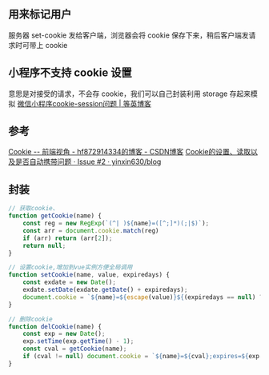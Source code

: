 ## 用来标记用户
服务器 set-cookie 发给客户端，浏览器会将 cookie 保存下来，稍后客户端发请求时可带上 cookie

## 小程序不支持 cookie 设置
意思是对接受的请求，不会存 cookie，我们可以自己封装利用 storage 存起来模拟
[微信小程序cookie-session问题 | 等英博客](https://www.waitig.com/%25E5%25BE%25AE%25E4%25BF%25A1%25E5%25B0%258F%25E7%25A8%258B%25E5%25BA%258Fcookie-session%25E9%2597%25AE%25E9%25A2%2598.html)

## 参考
[Cookie -- 前端视角 - hf872914334的博客 - CSDN博客](https://blog.csdn.net/hf872914334/article/details/78979007)
[Cookie的设置、读取以及是否自动携带问题 · Issue #2 · yinxin630/blog](https://github.com/yinxin630/blog/issues/2)

## 封装
```js
// 获取cookie、
function getCookie(name) {
    const reg = new RegExp(`(^| )${name}=([^;]*)(;|$)`);
    const arr = document.cookie.match(reg)
    if (arr) return (arr[2]);
    return null;
}

// 设置cookie,增加到vue实例方便全局调用
function setCookie(name, value, expiredays) {
    const exdate = new Date();
    exdate.setDate(exdate.getDate() + expiredays);
    document.cookie = `${name}=${escape(value)}${(expiredays == null) ? '' : `;expires=${exdate.toGMTString()}`};path=/;`;
}

// 删除cookie
function delCookie(name) {
    const exp = new Date();
    exp.setTime(exp.getTime() - 1);
    const cval = getCookie(name);
    if (cval != null) document.cookie = `${name}=${cval};expires=${exp.toGMTString()}`;
}
```

